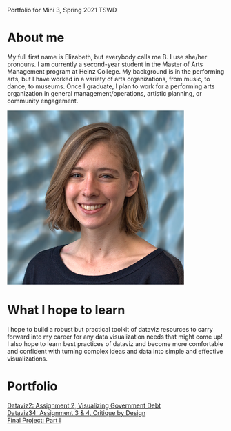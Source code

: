 Portfolio for Mini 3, Spring 2021 TSWD

# About me
My full first name is Elizabeth, but everybody calls me B. I use she/her pronouns. I am currently a second-year student in the Master of Arts Management program at Heinz College. My background is in the performing arts, but I have worked in a variety of arts organizations, from music, to dance, to museums. Once I graduate, I plan to work for a performing arts organization in general management/operations, artistic planning, or community engagement. 

![B Crittenden](Crittenden_headshot.png)

# What I hope to learn
I hope to build a robust but practical toolkit of dataviz resources to carry forward into my career for any data visualization needs that might come up! I also hope to learn best practices of dataviz and become more comfortable and confident with turning complex ideas and data into simple and effective visualizations. 

# Portfolio
[Dataviz2: Assignment 2, Visualizing Government Debt](/dataviz2.md)
<br>
[Dataviz34: Assignment 3 & 4, Critique by Design](/dataviz34.md)
<br>
[Final Project: Part I](/final_project_Crittenden.md)
